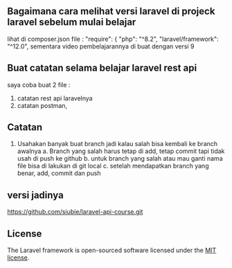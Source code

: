 ## Bagaimana cara melihat versi laravel di projeck laravel sebelum mulai belajar
lihat di composer.json file :
    "require": {
        "php": "^8.2",
        "laravel/framework": "^12.0",
sementara video pembelajarannya di buat dengan versi 9

## Buat catatan selama belajar laravel rest api 
saya coba buat 2 file :
1. catatan rest api laravelnya
2. catatan postman,

## Catatan
1. Usahakan banyak buat branch jadi kalau salah bisa kembali ke branch awalnya
   a. Branch yang salah harus tetap di add, tetap commit tapi tidak usah di push ke github
   b. untuk branch yang salah atau mau ganti nama file bisa di lakukan di git local
   c. setelah mendapatkan branch yang benar, add, commit dan push

## versi jadinya 
https://github.com/siubie/laravel-api-course.git

## License

The Laravel framework is open-sourced software licensed under the [MIT license](https://opensource.org/licenses/MIT).
